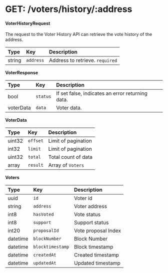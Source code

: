 # GET: /voters/history/:address

#### VoterHistoryRequest

The request to the Voter History API can retrieve the vote history of the address.

| Type | Key | Description |
| :--- | :--- | :--- |
| string | `address` | Address to retrieve. `required` |

**VoterResponse**

| Type | Key | Description |
| :--- | :--- | :--- |
| bool | `status` | If set false, indicates an error returning data. |
| voterData | `data` | Voter data. |

**VoterData**

| Type | Key | Description |
| :--- | :--- | :--- |
| uint32 | `offset` | Limit of pagination |
| int32 | `limit` | Limit of pagination |
| uint32 | `total` | Total count of data |
| array | `result` | Array of `Voters` |

**Voters**

| Type | Key | Description |
| :--- | :--- | :--- |
| uuid | `id` | Voter id |
| string | `address` | Voter address |
| int8 | `hasVoted` | Vote status |
| int8 | `support` | Support status |
| int20 | `proposalId` | Vote proposal Index |
| datetime | `blockNumber` | Block Number |
| datetime | `blocktimestamp` | Block timestamp |
| datetime | `createdAt` | Created timestamp |
| datetime | `updatedAt` | Updated timestamp |

